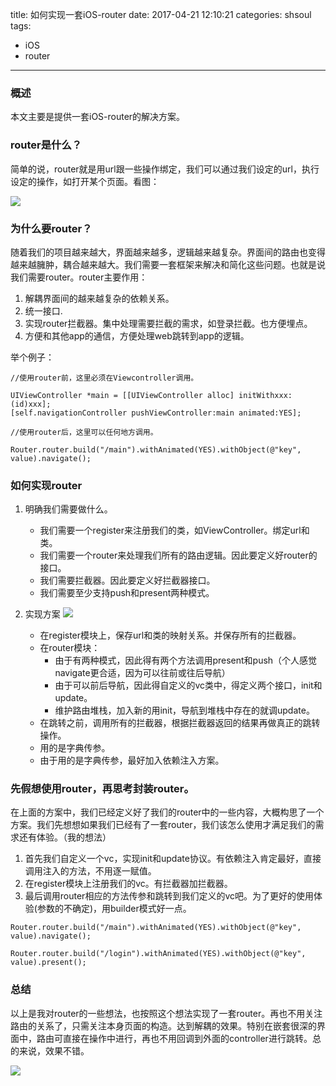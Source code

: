 title: 如何实现一套iOS-router
date: 2017-04-21 12:10:21
categories: shsoul
tags: 
- iOS
- router
---

### 概述
本文主要是提供一套iOS-router的解决方案。

<!-- more -->


### router是什么？
简单的说，router就是用url跟一些操作绑定，我们可以通过我们设定的url，执行设定的操作，如打开某个页面。看图：

![](https://p0.meituan.net/dpnewvc/e4c8706c48fdac66aff949f38b599a0015251.png)

### 为什么要router？

随着我们的项目越来越大，界面越来越多，逻辑越来越复杂。界面间的路由也变得越来越臃肿，耦合越来越大。我们需要一套框架来解决和简化这些问题。也就是说我们需要router。router主要作用：

1. 解耦界面间的越来越复杂的依赖关系。
2. 统一接口.
3. 实现router拦截器。集中处理需要拦截的需求，如登录拦截。也方便埋点。
4. 方便和其他app的通信，方便处理web跳转到app的逻辑。

举个例子：

```
//使用router前，这里必须在Viewcontroller调用。

UIViewController *main = [[UIViewController alloc] initWithxxx:(id)xxx];
[self.navigationController pushViewController:main animated:YES];

//使用router后，这里可以任何地方调用。

Router.router.build("/main").withAnimated(YES).withObject(@"key", value).navigate();

```


### 如何实现router

1. 明确我们需要做什么。
	* 我们需要一个register来注册我们的类，如ViewController。绑定url和类。
	* 我们需要一个router来处理我们所有的路由逻辑。因此要定义好router的接口。
	* 我们需要拦截器。因此要定义好拦截器接口。
	* 我们需要至少支持push和present两种模式。

2. 实现方案
![](https://p0.meituan.net/dpnewvc/c501389026c246735b894934a7cf436a10727.png)
	* 在register模块上，保存url和类的映射关系。并保存所有的拦截器。
	* 在router模块：
		- 由于有两种模式，因此得有两个方法调用present和push（个人感觉navigate更合适，因为可以往前或往后导航）
		- 由于可以前后导航，因此得自定义的vc类中，得定义两个接口，init和update。
		- 维护路由堆栈，加入新的用init，导航到堆栈中存在的就调update。
	* 在跳转之前，调用所有的拦截器，根据拦截器返回的结果再做真正的跳转操作。
	* 用的是字典传参。
	* 由于用的是字典传参，最好加入依赖注入方案。

### 先假想使用router，再思考封装router。

在上面的方案中，我们已经定义好了我们的router中的一些内容，大概构思了一个方案。我们先想想如果我们已经有了一套router，我们该怎么使用才满足我们的需求还有体验。（我的想法）

1. 首先我们自定义一个vc，实现init和update协议。有依赖注入肯定最好，直接调用注入的方法，不用逐一赋值。
2. 在register模块上注册我们的vc。有拦截器加拦截器。
3. 最后调用router相应的方法传参和跳转到我们定义的vc吧。为了更好的使用体验(参数的不确定)，用builder模式好一点。

```
Router.router.build("/main").withAnimated(YES).withObject(@"key", value).navigate();

Router.router.build("/login").withAnimated(YES).withObject(@"key", value).present();

```

### 总结

 以上是我对router的一些想法，也按照这个想法实现了一套router。再也不用关注路由的关系了，只需关注本身页面的构造。达到解耦的效果。特别在嵌套很深的界面中，路由可直接在操作中进行，再也不用回调到外面的controller进行跳转。总的来说，效果不错。
 
 ![](https://p0.meituan.net/dpnewvc/e4c8706c48fdac66aff949f38b599a0015251.png)

